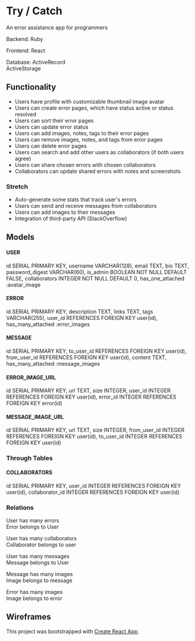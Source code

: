 # Try / Catch 

An error assistance app for programmers 

Backend: 
Ruby 

Frontend: 
React 

Database: 
ActiveRecord  
ActiveStorage 


## Functionality 
* Users have profile with customizable thumbnail image avatar 
* Users can create error pages, which have status active or status resolved  
* Users can sort their error pages 
* Users can update error status
* Users can add images, notes, tags to their error pages
* Users can remove images, notes, and tags from error pages 
* Users can delete error pages
* Users can search and add other users as collaborators (if both users agree)
* Users can share chosen errors with chosen collaborators  
* Collaborators can update shared errors with notes and screenshots 

### Stretch 
* Auto-generate some stats that track user's errors 
* Users can send and receive messages from collaborators 
* Users can add images to their messages 
* Integration of third-party API (StackOverflow)


## Models 

#### USER
id SERIAL PRIMARY KEY,
username VARCHAR(128),
email TEXT,
bio TEXT,
password_digest VARCHAR(60),
is_admin BOOLEAN NOT NULL DEFAULT FALSE,
collaborators INTEGER NOT NULL DEFAULT 0,
has_one_attached :avatar_image 

#### ERROR
id SERIAL PRIMARY KEY,
description TEXT,
links TEXT,
tags VARCHAR(255),
user_id REFERENCES FOREIGN KEY user(id),
has_many_attached :error_images  

#### MESSAGE 
id SERIAL PRIMARY KEY,
to_user_id REFERENCES FOREIGN KEY user(id),
from_user_id REFERENCES FOREIGN KEY user(id),
content TEXT,
has_many_attached :message_images 

#### ERROR_IMAGE_URL
id SERIAL PRIMARY KEY,
url TEXT,
size INTEGER,
user_id INTEGER REFERENCES FOREIGN KEY user(id),
error_id INTEGER REFERENCES FOREIGN KEY error(id)

#### MESSAGE_IMAGE_URL
id SERIAL PRIMARY KEY,
url TEXT,
size INTEGER,
from_user_id INTEGER REFERENCES FOREIGN KEY user(id),
to_user_id INTEGER REFERENCES FOREIGN KEY user(id)

### Through Tables

#### COLLABORATORS

id SERIAL PRIMARY KEY,
user_id INTEGER REFERENCES FOREIGN KEY user(id),
collaborator_id INTEGER REFERENCES FOREIGN KEY user(id)


### Relations 
User has many errors  
Error belongs to User 

User has many collaborators  
Collaborator belongs to user 

User has many messages  
Message belongs to User 

Message has many images  
Image belongs to message 

Error has many images  
Image belongs to error 


## Wireframes 


This project was bootstrapped with [Create React App](https://github.com/facebook/create-react-app).